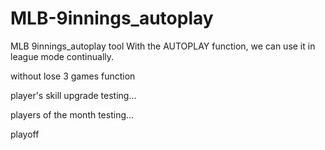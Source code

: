 # MLB-9innings_autoplay
MLB 9innings_autoplay tool
With the AUTOPLAY function, we can use it in league mode continually.

without lose 3 games function

player's skill upgrade testing...

players of the month testing...

playoff 

